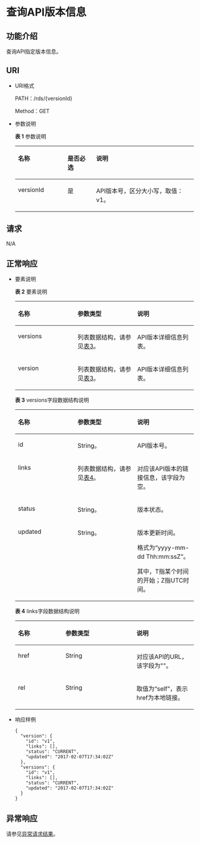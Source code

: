 # 查询API版本信息<a name="zh-cn_topic_0032347779"></a>

## 功能介绍<a name="section50404481154838"></a>

查询API指定版本信息。

## URI<a name="section36318247154838"></a>

-   URI格式

    PATH：/rds/\{versionId\}

    Method：GET

-   参数说明

    **表 1**  参数说明

    <a name="table4657088"></a>
    <table><thead align="left"><tr id="row60083059"><th class="cellrowborder" valign="top" width="27.689999999999998%" id="mcps1.2.4.1.1"><p id="p34889605"><a name="p34889605"></a><a name="p34889605"></a>名称</p>
    </th>
    <th class="cellrowborder" valign="top" width="16.04%" id="mcps1.2.4.1.2"><p id="p7485743"><a name="p7485743"></a><a name="p7485743"></a>是否必选</p>
    </th>
    <th class="cellrowborder" valign="top" width="56.269999999999996%" id="mcps1.2.4.1.3"><p id="p2365466"><a name="p2365466"></a><a name="p2365466"></a>说明</p>
    </th>
    </tr>
    </thead>
    <tbody><tr id="row29710333152450"><td class="cellrowborder" valign="top" width="27.689999999999998%" headers="mcps1.2.4.1.1 "><p id="p54604978152455"><a name="p54604978152455"></a><a name="p54604978152455"></a>versionId</p>
    </td>
    <td class="cellrowborder" valign="top" width="16.04%" headers="mcps1.2.4.1.2 "><p id="p60927123152455"><a name="p60927123152455"></a><a name="p60927123152455"></a>是</p>
    </td>
    <td class="cellrowborder" valign="top" width="56.269999999999996%" headers="mcps1.2.4.1.3 "><p id="p36149969152455"><a name="p36149969152455"></a><a name="p36149969152455"></a>API版本号，区分大小写，取值：v1。</p>
    </td>
    </tr>
    </tbody>
    </table>


## 请求<a name="section47398739154838"></a>

N/A

## 正常响应<a name="section59724852154838"></a>

-   要素说明

    **表 2**  要素说明

    <a name="table62971306105515"></a>
    <table><thead align="left"><tr id="row21185732105515"><th class="cellrowborder" valign="top" width="33.33333333333333%" id="mcps1.2.4.1.1"><p id="p19221610105536"><a name="p19221610105536"></a><a name="p19221610105536"></a>名称</p>
    </th>
    <th class="cellrowborder" valign="top" width="33.33333333333333%" id="mcps1.2.4.1.2"><p id="p13446610105536"><a name="p13446610105536"></a><a name="p13446610105536"></a>参数类型</p>
    </th>
    <th class="cellrowborder" valign="top" width="33.33333333333333%" id="mcps1.2.4.1.3"><p id="p15433610105536"><a name="p15433610105536"></a><a name="p15433610105536"></a>说明</p>
    </th>
    </tr>
    </thead>
    <tbody><tr id="row24371359105515"><td class="cellrowborder" valign="top" width="33.33333333333333%" headers="mcps1.2.4.1.1 "><p id="p59749643105536"><a name="p59749643105536"></a><a name="p59749643105536"></a>versions</p>
    </td>
    <td class="cellrowborder" valign="top" width="33.33333333333333%" headers="mcps1.2.4.1.2 "><p id="p7882916105536"><a name="p7882916105536"></a><a name="p7882916105536"></a>列表数据结构，请参见<a href="#zh-cn_topic_0032347779__table57914909154838">表3</a>。</p>
    </td>
    <td class="cellrowborder" valign="top" width="33.33333333333333%" headers="mcps1.2.4.1.3 "><p id="p42392997105536"><a name="p42392997105536"></a><a name="p42392997105536"></a>API版本详细信息列表。</p>
    </td>
    </tr>
    <tr id="row3452848511416"><td class="cellrowborder" valign="top" width="33.33333333333333%" headers="mcps1.2.4.1.1 "><p id="p4534392511416"><a name="p4534392511416"></a><a name="p4534392511416"></a>version</p>
    </td>
    <td class="cellrowborder" valign="top" width="33.33333333333333%" headers="mcps1.2.4.1.2 "><p id="p4897932611416"><a name="p4897932611416"></a><a name="p4897932611416"></a>列表数据结构，请参见<a href="#zh-cn_topic_0032347779__table57914909154838">表3</a>。</p>
    </td>
    <td class="cellrowborder" valign="top" width="33.33333333333333%" headers="mcps1.2.4.1.3 "><p id="p790243911416"><a name="p790243911416"></a><a name="p790243911416"></a>API版本详细信息列表。</p>
    </td>
    </tr>
    </tbody>
    </table>

    **表 3**  versions字段数据结构说明

    <a name="table57914909154838"></a>
    <table><thead align="left"><tr id="row17905664154838"><th class="cellrowborder" valign="top" width="33.33333333333333%" id="mcps1.2.4.1.1"><p id="p41072674154838"><a name="p41072674154838"></a><a name="p41072674154838"></a>名称</p>
    </th>
    <th class="cellrowborder" valign="top" width="33.33333333333333%" id="mcps1.2.4.1.2"><p id="p38552284154838"><a name="p38552284154838"></a><a name="p38552284154838"></a>参数类型</p>
    </th>
    <th class="cellrowborder" valign="top" width="33.33333333333333%" id="mcps1.2.4.1.3"><p id="p35727319154838"><a name="p35727319154838"></a><a name="p35727319154838"></a>说明</p>
    </th>
    </tr>
    </thead>
    <tbody><tr id="row8231739154838"><td class="cellrowborder" valign="top" width="33.33333333333333%" headers="mcps1.2.4.1.1 "><p id="p62791086154838"><a name="p62791086154838"></a><a name="p62791086154838"></a>id</p>
    </td>
    <td class="cellrowborder" valign="top" width="33.33333333333333%" headers="mcps1.2.4.1.2 "><p id="p52913243154838"><a name="p52913243154838"></a><a name="p52913243154838"></a>String。</p>
    </td>
    <td class="cellrowborder" valign="top" width="33.33333333333333%" headers="mcps1.2.4.1.3 "><p id="p58114280154838"><a name="p58114280154838"></a><a name="p58114280154838"></a>API版本号。</p>
    </td>
    </tr>
    <tr id="row83118291298"><td class="cellrowborder" valign="top" width="33.33333333333333%" headers="mcps1.2.4.1.1 "><p id="p2684540212911"><a name="p2684540212911"></a><a name="p2684540212911"></a>links</p>
    </td>
    <td class="cellrowborder" valign="top" width="33.33333333333333%" headers="mcps1.2.4.1.2 "><p id="p2699394512911"><a name="p2699394512911"></a><a name="p2699394512911"></a>列表数据结构，请参见<a href="#zh-cn_topic_0032347779__table630875915440">表4</a>。</p>
    </td>
    <td class="cellrowborder" valign="top" width="33.33333333333333%" headers="mcps1.2.4.1.3 "><p id="p1568933512911"><a name="p1568933512911"></a><a name="p1568933512911"></a>对应该API版本的链接信息，该字段为空。</p>
    </td>
    </tr>
    <tr id="row53266474154838"><td class="cellrowborder" valign="top" width="33.33333333333333%" headers="mcps1.2.4.1.1 "><p id="p19617131154838"><a name="p19617131154838"></a><a name="p19617131154838"></a>status</p>
    </td>
    <td class="cellrowborder" valign="top" width="33.33333333333333%" headers="mcps1.2.4.1.2 "><p id="p45483744154838"><a name="p45483744154838"></a><a name="p45483744154838"></a>String。</p>
    </td>
    <td class="cellrowborder" valign="top" width="33.33333333333333%" headers="mcps1.2.4.1.3 "><p id="p60304625154838"><a name="p60304625154838"></a><a name="p60304625154838"></a>版本状态。</p>
    </td>
    </tr>
    <tr id="row5870720154838"><td class="cellrowborder" valign="top" width="33.33333333333333%" headers="mcps1.2.4.1.1 "><p id="p5766344154838"><a name="p5766344154838"></a><a name="p5766344154838"></a>updated</p>
    </td>
    <td class="cellrowborder" valign="top" width="33.33333333333333%" headers="mcps1.2.4.1.2 "><p id="p64420704154838"><a name="p64420704154838"></a><a name="p64420704154838"></a>String。</p>
    </td>
    <td class="cellrowborder" valign="top" width="33.33333333333333%" headers="mcps1.2.4.1.3 "><p id="p50694512154838"><a name="p50694512154838"></a><a name="p50694512154838"></a>版本更新时间。</p>
    <p id="p53597429154838"><a name="p53597429154838"></a><a name="p53597429154838"></a>格式为“yyyy-mm-dd Thh:mm:ssZ”。</p>
    <p id="p12614817154838"><a name="p12614817154838"></a><a name="p12614817154838"></a>其中，T指某个时间的开始；Z指UTC时间。</p>
    </td>
    </tr>
    </tbody>
    </table>

    **表 4**  links字段数据结构说明

    <a name="table630875915440"></a>
    <table><thead align="left"><tr id="row4191288815440"><th class="cellrowborder" valign="top" width="26.529999999999998%" id="mcps1.2.4.1.1"><p id="p3950073415440"><a name="p3950073415440"></a><a name="p3950073415440"></a>名称</p>
    </th>
    <th class="cellrowborder" valign="top" width="39.800000000000004%" id="mcps1.2.4.1.2"><p id="p4544288515440"><a name="p4544288515440"></a><a name="p4544288515440"></a>参数类型</p>
    </th>
    <th class="cellrowborder" valign="top" width="33.67%" id="mcps1.2.4.1.3"><p id="p5699506015440"><a name="p5699506015440"></a><a name="p5699506015440"></a>说明</p>
    </th>
    </tr>
    </thead>
    <tbody><tr id="row5319717215440"><td class="cellrowborder" valign="top" width="26.529999999999998%" headers="mcps1.2.4.1.1 "><p id="p1400369315440"><a name="p1400369315440"></a><a name="p1400369315440"></a>href</p>
    </td>
    <td class="cellrowborder" valign="top" width="39.800000000000004%" headers="mcps1.2.4.1.2 "><p id="p6055731815440"><a name="p6055731815440"></a><a name="p6055731815440"></a>String</p>
    </td>
    <td class="cellrowborder" valign="top" width="33.67%" headers="mcps1.2.4.1.3 "><p id="p619568715440"><a name="p619568715440"></a><a name="p619568715440"></a>对应该API的URL，该字段为""。</p>
    </td>
    </tr>
    <tr id="row5576118615440"><td class="cellrowborder" valign="top" width="26.529999999999998%" headers="mcps1.2.4.1.1 "><p id="p2036224315440"><a name="p2036224315440"></a><a name="p2036224315440"></a>rel</p>
    </td>
    <td class="cellrowborder" valign="top" width="39.800000000000004%" headers="mcps1.2.4.1.2 "><p id="p3872902515440"><a name="p3872902515440"></a><a name="p3872902515440"></a>String</p>
    </td>
    <td class="cellrowborder" valign="top" width="33.67%" headers="mcps1.2.4.1.3 "><p id="p5004333115440"><a name="p5004333115440"></a><a name="p5004333115440"></a>取值为“self”，表示href为本地链接。</p>
    </td>
    </tr>
    </tbody>
    </table>


-   响应样例

    ```
    {
      "version": {
        "id": "v1",
        "links": [],
        "status": "CURRENT",
        "updated": "2017-02-07T17:34:02Z"
      },
      "versions": {
        "id": "v1",
        "links": [],
        "status": "CURRENT",
        "updated": "2017-02-07T17:34:02Z"
      }
    }
    ```


## 异常响应<a name="section5382712154838"></a>

请参见[异常请求结果](异常请求结果.md)。

